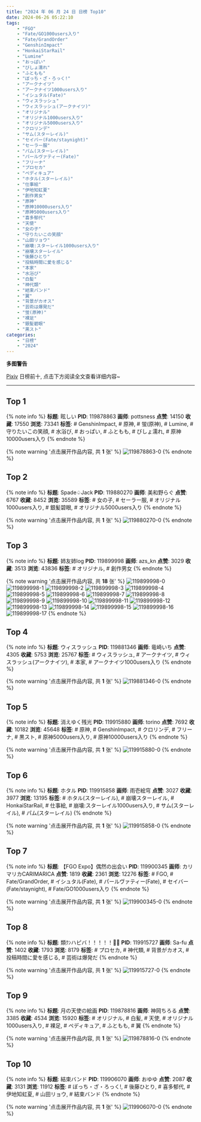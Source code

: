 ```yaml
---
title: "2024 年 06 月 24 日 日榜 Top10"
date: 2024-06-26 05:22:10
tags:
    - "FGO"
    - "Fate/GO1000users入り"
    - "Fate/GrandOrder"
    - "GenshinImpact"
    - "HonkaiStarRail"
    - "Lumine"
    - "おっぱい"
    - "びしょ濡れ"
    - "ふともも"
    - "ぼっち・ざ・ろっく!"
    - "アークナイツ"
    - "アークナイツ1000users入り"
    - "イシュタル(Fate)"
    - "ウィスラッシュ"
    - "ウィスラッシュ(アークナイツ)"
    - "オリジナル"
    - "オリジナル1000users入り"
    - "オリジナル5000users入り"
    - "クロリンデ"
    - "サム(スターレイル)"
    - "セイバー(Fate/staynight)"
    - "セーラー服"
    - "パム(スターレイル)"
    - "パールヴァティー(Fate)"
    - "フリーナ"
    - "プロセカ"
    - "ペディキュア"
    - "ホタル(スターレイル)"
    - "仕事絵"
    - "伊地知虹夏"
    - "創作男女"
    - "原神"
    - "原神10000users入り"
    - "原神5000users入り"
    - "喜多郁代"
    - "天使"
    - "女の子"
    - "守りたいこの笑顔"
    - "山田リョウ"
    - "崩壊:スターレイル1000users入り"
    - "崩壊スターレイル"
    - "後藤ひとり"
    - "投稿時間に愛を感じる"
    - "本家"
    - "水浴び"
    - "白髪"
    - "神代類"
    - "結束バンド"
    - "翼"
    - "背景がカオス"
    - "芸術は爆発だ"
    - "蛍(原神)"
    - "裸足"
    - "銀髪碧眼"
    - "黒スト"
categories:
    - "日榜"
    - "2024"
---
```


<i class="fa fa-triangle-exclamation"></i>**多图警告**<i class="fa fa-triangle-exclamation"></i>

[Pixiv](https://www.pixiv.net/) 日榜前十, 点击下方阅读全文查看详细内容~

<!-- more -->

---

## Top 1

{% note info %}
**标题**: 眩しい
**PID**: 119878863 **画师**: pottsness
**点赞**: 14150 **收藏**: 17550 **浏览**: 73341
**标签**: # GenshinImpact, # 原神, # 蛍(原神), # Lumine, # 守りたいこの笑顔, # 水浴び, # おっぱい, # ふともも, # びしょ濡れ, # 原神10000users入り
{% endnote %}

{% note warning '点击展开作品内容, 共 **1** 张' %}
![119878863-0](https://i.pixiv.re/img-original/img/2024/06/23/00/00/09/119878863_p0.jpg)
{% endnote %}

## Top 2

{% note info %}
**标题**: Spade♤Jack
**PID**: 119880270 **画师**: 美和野らぐ
**点赞**: 6767 **收藏**: 8452 **浏览**: 35589
**标签**: # 女の子, # セーラー服, # オリジナル1000users入り, # 銀髪碧眼, # オリジナル5000users入り
{% endnote %}

{% note warning '点击展开作品内容, 共 **1** 张' %}
![119880270-0](https://i.pixiv.re/img-original/img/2024/06/23/00/29/14/119880270_p0.png)
{% endnote %}

## Top 3

{% note info %}
**标题**: 姉友姉log
**PID**: 119899998 **画师**: azs_kn
**点赞**: 3029 **收藏**: 3513 **浏览**: 43836
**标签**: # オリジナル, # 創作男女
{% endnote %}

{% note warning '点击展开作品内容, 共 **18** 张' %}
![119899998-0](https://i.pixiv.re/img-original/img/2024/06/23/17/17/55/119899998_p0.jpg)
![119899998-1](https://i.pixiv.re/img-original/img/2024/06/23/17/17/55/119899998_p1.jpg)
![119899998-2](https://i.pixiv.re/img-original/img/2024/06/23/17/17/55/119899998_p2.jpg)
![119899998-3](https://i.pixiv.re/img-original/img/2024/06/23/17/17/55/119899998_p3.jpg)
![119899998-4](https://i.pixiv.re/img-original/img/2024/06/23/17/17/55/119899998_p4.jpg)
![119899998-5](https://i.pixiv.re/img-original/img/2024/06/23/17/17/55/119899998_p5.jpg)
![119899998-6](https://i.pixiv.re/img-original/img/2024/06/23/17/17/55/119899998_p6.jpg)
![119899998-7](https://i.pixiv.re/img-original/img/2024/06/23/17/17/55/119899998_p7.jpg)
![119899998-8](https://i.pixiv.re/img-original/img/2024/06/23/17/17/55/119899998_p8.jpg)
![119899998-9](https://i.pixiv.re/img-original/img/2024/06/23/17/17/55/119899998_p9.jpg)
![119899998-10](https://i.pixiv.re/img-original/img/2024/06/23/17/17/55/119899998_p10.jpg)
![119899998-11](https://i.pixiv.re/img-original/img/2024/06/23/17/17/55/119899998_p11.jpg)
![119899998-12](https://i.pixiv.re/img-original/img/2024/06/23/17/17/55/119899998_p12.jpg)
![119899998-13](https://i.pixiv.re/img-original/img/2024/06/23/17/17/55/119899998_p13.jpg)
![119899998-14](https://i.pixiv.re/img-original/img/2024/06/23/17/17/55/119899998_p14.jpg)
![119899998-15](https://i.pixiv.re/img-original/img/2024/06/23/17/17/55/119899998_p15.jpg)
![119899998-16](https://i.pixiv.re/img-original/img/2024/06/23/17/17/55/119899998_p16.jpg)
![119899998-17](https://i.pixiv.re/img-original/img/2024/06/23/17/17/55/119899998_p17.jpg)
{% endnote %}

## Top 4

{% note info %}
**标题**: ウィスラッシュ
**PID**: 119881346 **画师**: 竜崎いち
**点赞**: 4305 **收藏**: 5753 **浏览**: 25767
**标签**: # ウィスラッシュ, # アークナイツ, # ウィスラッシュ(アークナイツ), # 本家, # アークナイツ1000users入り
{% endnote %}

{% note warning '点击展开作品内容, 共 **1** 张' %}
![119881346-0](https://i.pixiv.re/img-original/img/2024/06/23/01/02/02/119881346_p0.jpg)
{% endnote %}

## Top 5

{% note info %}
**标题**: 消えゆく残光
**PID**: 119915880 **画师**: torino
**点赞**: 7692 **收藏**: 10182 **浏览**: 45648
**标签**: # 原神, # GenshinImpact, # クロリンデ, # フリーナ, # 黒スト, # 原神5000users入り, # 原神10000users入り
{% endnote %}

{% note warning '点击展开作品内容, 共 **1** 张' %}
![119915880-0](https://i.pixiv.re/img-original/img/2024/06/24/00/00/49/119915880_p0.jpg)
{% endnote %}

## Top 6

{% note info %}
**标题**: ホタル
**PID**: 119915858 **画师**: 雨壱絵穹
**点赞**: 3027 **收藏**: 3977 **浏览**: 13195
**标签**: # ホタル(スターレイル), # 崩壊スターレイル, # HonkaiStarRail, # 仕事絵, # 崩壊:スターレイル1000users入り, # サム(スターレイル), # パム(スターレイル)
{% endnote %}

{% note warning '点击展开作品内容, 共 **1** 张' %}
![119915858-0](https://i.pixiv.re/img-original/img/2024/06/24/00/00/38/119915858_p0.png)
{% endnote %}

## Top 7

{% note info %}
**标题**: 【FGO Expo】偶然の出会い
**PID**: 119900345 **画师**: カリマリカCARIMARICA
**点赞**: 1819 **收藏**: 2361 **浏览**: 12276
**标签**: # FGO, # Fate/GrandOrder, # イシュタル(Fate), # パールヴァティー(Fate), # セイバー(Fate/staynight), # Fate/GO1000users入り
{% endnote %}

{% note warning '点击展开作品内容, 共 **1** 张' %}
![119900345-0](https://i.pixiv.re/img-original/img/2024/06/23/17/27/57/119900345_p0.jpg)
{% endnote %}

## Top 8

{% note info %}
**标题**: 類ｸﾝハピバ！！！！！🎂🎉
**PID**: 119915727 **画师**: Sa-fu
**点赞**: 1402 **收藏**: 1793 **浏览**: 8179
**标签**: # プロセカ, # 神代類, # 背景がカオス, # 投稿時間に愛を感じる, # 芸術は爆発だ
{% endnote %}

{% note warning '点击展开作品内容, 共 **1** 张' %}
![119915727-0](https://i.pixiv.re/img-original/img/2024/06/24/00/00/02/119915727_p0.jpg)
{% endnote %}

## Top 9

{% note info %}
**标题**: 月の天使の絵画
**PID**: 119878816 **画师**: 神岡ちろる
**点赞**: 3385 **收藏**: 4534 **浏览**: 15920
**标签**: # オリジナル, # 白髪, # 天使, # オリジナル1000users入り, # 裸足, # ペディキュア, # ふともも, # 翼
{% endnote %}

{% note warning '点击展开作品内容, 共 **1** 张' %}
![119878816-0](https://i.pixiv.re/img-original/img/2024/06/23/00/00/01/119878816_p0.jpg)
{% endnote %}

## Top 10

{% note info %}
**标题**: 結束バンド
**PID**: 119906070 **画师**: おゆゆ
**点赞**: 2087 **收藏**: 3131 **浏览**: 11912
**标签**: # ぼっち・ざ・ろっく!, # 後藤ひとり, # 喜多郁代, # 伊地知虹夏, # 山田リョウ, # 結束バンド
{% endnote %}

{% note warning '点击展开作品内容, 共 **1** 张' %}
![119906070-0](https://i.pixiv.re/img-original/img/2024/06/23/20/11/40/119906070_p0.png)
{% endnote %}
